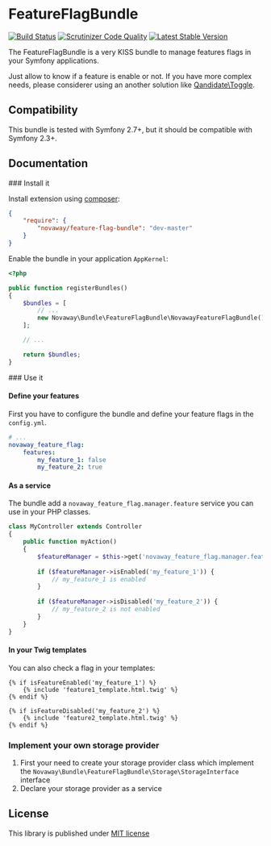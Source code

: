 # FeatureFlagBundle

[![Build Status](https://travis-ci.org/novaway/NovawayFeatureFlagBundle.svg?branch=master)](https://travis-ci.org/novaway/NovawayFeatureFlagBundle?branch=master)
[![Scrutinizer Code Quality](https://scrutinizer-ci.com/g/novaway/NovawayFeatureFlagBundle/badges/quality-score.png?b=master)](https://scrutinizer-ci.com/g/novaway/NovawayFeatureFlagBundle/?branch=master)
[![Latest Stable Version](https://poser.pugx.org/novaway/feature-flag-bundle/v/stable.png)](https://packagist.org/packages/novaway/feature-flag-bundle)

The FeatureFlagBundle is a very KISS bundle to manage features flags in your Symfony
applications.

Just allow to know if a feature is enable or not. If you have more complex needs,
please considerer using an another solution like [Qandidate\Toggle](https://github.com/qandidate-labs/qandidate-toggle-bundle).

## Compatibility

This bundle is tested with Symfony 2.7+, but it should be compatible with
Symfony 2.3+.

## Documentation

### Install it

Install extension using [composer](https://getcomposer.org):

```json
{
    "require": {
        "novaway/feature-flag-bundle": "dev-master"
    }
}
```

Enable the bundle in your application `AppKernel`:

```php
<?php

public function registerBundles()
{
    $bundles = [
        // ...
        new Novaway\Bundle\FeatureFlagBundle\NovawayFeatureFlagBundle(),
    ];

    // ...

    return $bundles;
}
```

### Use it

#### Define your features

First you have to configure the bundle and define your feature flags in the `config.yml`.

```yaml
# ...
novaway_feature_flag:
    features:
        my_feature_1: false
        my_feature_2: true
```

#### As a service

The bundle add a `novaway_feature_flag.manager.feature` service you can use in your
PHP classes.

```php
class MyController extends Controller
{
    public function myAction()
    {
        $featureManager = $this->get('novaway_feature_flag.manager.feature');
        
        if ($featureManager->isEnabled('my_feature_1')) {
            // my_feature_1 is enabled
        }
        
        if ($featureManager->isDisabled('my_feature_2')) {
            // my_feature_2 is not enabled
        }
    }
}
```

#### In your Twig templates

You can also check a flag in your templates:

```twig
{% if isFeatureEnabled('my_feature_1') %}
    {% include 'feature1_template.html.twig' %}
{% endif %}

{% if isFeatureDisabled('my_feature_2') %}
    {% include 'feature2_template.html.twig' %}
{% endif %}
```

### Implement your own storage provider

1. First your need to create your storage provider class which implement the `Novaway\Bundle\FeatureFlagBundle\Storage\StorageInterface` interface
2. Declare your storage provider as a service

## License

This library is published under [MIT license](LICENSE)
